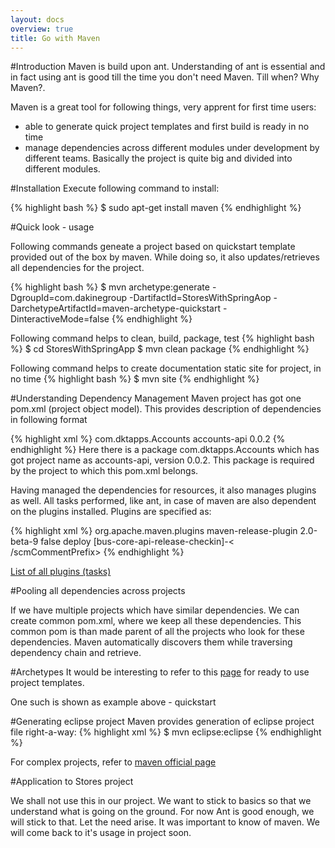 ```yaml
---
layout: docs
overview: true
title: Go with Maven
---
```

#Introduction
Maven is build upon ant. Understanding of ant is essential and in fact using ant is good till the time you don't need Maven. Till when? Why Maven?.

Maven is a great tool for following things, very apprent for first time users:

+ able to generate quick project templates and first build is ready in no time
+ manage dependencies across different modules under development by different teams. Basically the project is quite big and divided into different modules.

#Installation
Execute following command to install:

{% highlight bash %}
$ sudo apt-get install maven
{% endhighlight %}

#Quick look - usage

Following commands geneate a project based on quickstart template provided out of the box by maven. While doing so, it also updates/retrieves all dependencies for the project.

{% highlight bash %}
$ mvn archetype:generate -DgroupId=com.dakinegroup -DartifactId=StoresWithSpringAop -DarchetypeArtifactId=maven-archetype-quickstart -DinteractiveMode=false
{% endhighlight %}

Following command helps to clean, build, package, test
{% highlight bash %}
$ cd StoresWithSpringApp
$ mvn clean package
{% endhighlight %}

Following command helps to create documentation static site for project, in no time 
{% highlight bash %}
$ mvn site
{% endhighlight %}

#Understanding Dependency Management
Maven project has got one pom.xml (project object model). This provides description of dependencies in following format

{% highlight xml %}
<dependencies>
      <dependency>
      <groupId>com.dktapps.Accounts</groupId>
         <artifactId>accounts-api</artifactId>
         <version>0.0.2</version>
      </dependency>
</dependencies>
{% endhighlight %}
Here there is a package com.dktapps.Accounts which has got project name as accounts-api, version 0.0.2. This package is required by the project to which this pom.xml belongs.

Having managed the dependencies for resources, it also manages plugins as well. All tasks performed, like ant, in case of maven are also dependent on the plugins installed. Plugins are specified as:

{% highlight xml %}
 <plugin>
    <groupId>org.apache.maven.plugins</groupId>
    <artifactId>maven-release-plugin</artifactId>
    <version>2.0-beta-9</version>
    <configuration>
       <useReleaseProfile>false</useReleaseProfile>
       <goals>deploy</goals>
       <scmCommentPrefix>[bus-core-api-release-checkin]-<
       /scmCommentPrefix>
    </configuration>
</plugin>
{% endhighlight %}

[List of all plugins (tasks)](http://maven.apache.org/plugins/index.html)

#Pooling all dependencies across projects

If we have multiple projects which have similar dependencies. We can create common pom.xml, where we keep all these dependencies. This common pom is than made parent of all the projects who look for these dependencies. Maven automatically discovers them while traversing dependency chain and retrieve.

#Archetypes
It would be interesting to refer to this [page](http://maven.apache.org/archetype/index.html) for ready to use project templates.

One such is shown as example above - quickstart

#Generating eclipse project
Maven provides generation of eclipse project file right-a-way:
{% highlight xml %}
$ mvn eclipse:eclipse
{% endhighlight %}

For complex projects, refer to [maven official page](http://maven.apache.org/plugins/maven-eclipse-plugin/usage.html)

#Application to Stores project

We shall not use this in our project. We want to stick to basics so that we understand what is going on the ground. For now Ant is good enough, we will stick to that. Let the need arise. It was important to know of maven. We will come back to it's usage in project soon.

